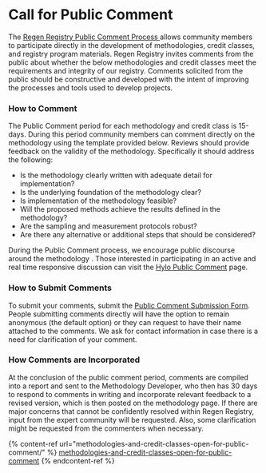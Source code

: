 # Call for Public Comment

The [Regen Registry Public Comment Process](https://library.regen.network/v/regen-registry-program-guide/methodology-development/methodology-review-process#public-comment)[ ](https://registry.regen.network/v/regen-registry-handbook/methodology-development/methodology-review-process)allows community members to participate directly in the development of methodologies, credit classes, and registry program materials. Regen Registry invites comments from the public about whether the below methodologies and credit classes meet the requirements and integrity of our registry. Comments solicited from the public should be constructive and developed with the intent of improving the processes and tools used to develop projects.&#x20;

### How to Comment

The Public Comment period for each methodology and credit class is 15-days. During this period community members can comment directly on the methodology using the template provided below. Reviews should provide feedback on the validity of the methodology. Specifically it should address the following:

* Is the methodology clearly written with adequate detail for implementation?
* Is the underlying foundation of the methodology clear?
* Is implementation of the methodology feasible?
* Will the proposed methods achieve the results defined in the methodology?
* Are the sampling and measurement protocols robust?
* Are there any alternative or additional steps that should be considered?

During the Public Comment process, we encourage public discourse around the methodology . Those interested in participating in an active and real time responsive discussion can visit the [Hylo Public Comment](https://www.hylo.com/groups/regen-registry-public-comment/join/G549Lq59PT) page.

### How to Submit Comments

To submit your comments, submit the [Public Comment Submission Form](https://airtable.com/shrHn8lLVSSftTQP6). People submitting comments directly will have the option to remain anonymous (the default option) or they can request to have their name attached to the comments. We ask for contact information in case there is a need for clarification of your comment.

### How Comments are Incorporated

At the conclusion of the public comment period, comments are compiled into a report and sent to the Methodology Developer, who then has 30 days to respond to comments in writing and incorporate relevant feedback to a revised version, which is then posted on the methodology page.  If there are major concerns that cannot be confidently resolved within Regen Registry, input from the expert community will be requested. Also, some clarification might be requested from the commenters when necessary.

{% content-ref url="methodologies-and-credit-classes-open-for-public-comment/" %}
[methodologies-and-credit-classes-open-for-public-comment](methodologies-and-credit-classes-open-for-public-comment/)
{% endcontent-ref %}
